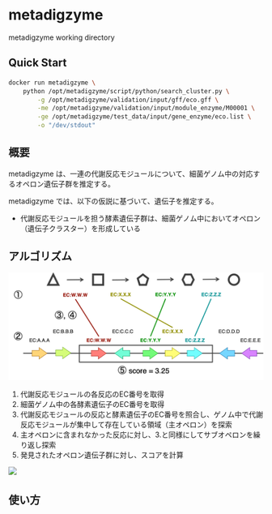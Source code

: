 # metadigzyme

metadigzyme working directory


## Quick Start

```bash
docker run metadigzyme \
	python /opt/metadigzyme/script/python/search_cluster.py \
		-g /opt/metadigzyme/validation/input/gff/eco.gff \
		-me /opt/metadigzyme/validation/input/module_enzyme/M00001 \
		-ge /opt/metadigzyme/test_data/input/gene_enzyme/eco.list \
		-o "/dev/stdout"
```

## 概要

metadigzyme は、一連の代謝反応モジュールについて、細菌ゲノム中の対応するオペロン遺伝子群を推定する。

metadigzyme では、以下の仮説に基づいて、遺伝子を推定する。

- 代謝反応モジュールを担う酵素遺伝子群は、細菌ゲノム中においてオペロン（遺伝子クラスター）を形成している


## アルゴリズム

![docs/algorithm.png](docs/algorithm.png)

1. 代謝反応モジュールの各反応のEC番号を取得
2. 細菌ゲノム中の各酵素遺伝子のEC番号を取得
3. 代謝反応モジュールの反応と酵素遺伝子のEC番号を照合し、ゲノム中で代謝反応モジュールが集中して存在している領域（主オペロン）を探索
4. 主オペロンに含まれなかった反応に対し、3.と同様にしてサブオペロンを繰り返し探索
5. 発見されたオペロン遺伝子群に対し、スコアを計算

<img src="https://latex.codecogs.com/gif.latex?score%20%3D%20%5Csum_%7B%20%7D%5E%7Bn%7D%20%5Cfrac%7B%28number%5C%2Cof%5C%2Cmodule%5C%2Cgenes%5C%2Cin%5C%2Coperon%29%5E2%7D%7B%28number%5C%2Cof%5C%2Call%5C%2Cgenes%5C%2Cin%5C%2Coperon%29%7D%20-%20%28n%20-%201%29" />


## 使い方
